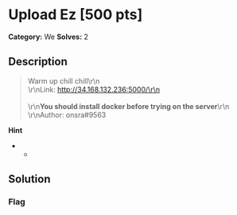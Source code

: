 # Upload Ez [500 pts]

**Category:** We
**Solves:** 2

## Description
>Warm up chill chill\r\n</br>\r\nLink: http://34.168.132.236:5000/\r\n</br></br>\r\n**You should install docker before trying on the server**\r\n<br>\r\nAuthor: onsra#9563

**Hint**
* -

## Solution

### Flag

